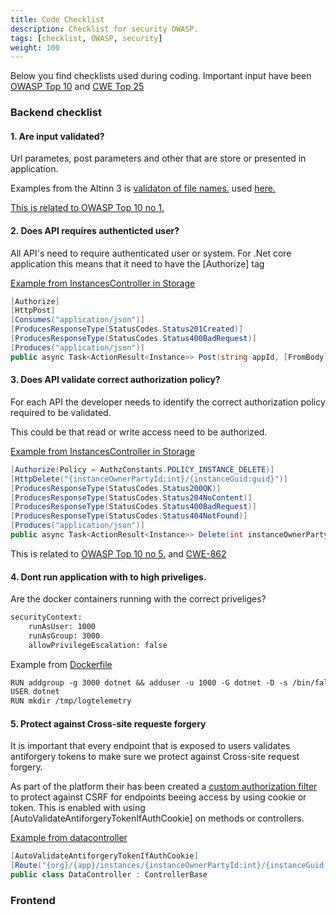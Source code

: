 ```yaml
---
title: Code Checklist
description: Checklist for security OWASP.
tags: [checklist, OWASP, security]
weight: 100
---
```


Below you find checklists used during coding. Important input have been [OWASP Top 10](https://owasp.org/www-project-top-ten/) and [CWE Top 25](http://cwe.mitre.org/top25/)

### Backend checklist

#### 1. Are input validated? 

Url parametes, post parameters and other that are store or presented in application.

Examples from the Altinn 3 is [validaton of file names.](https://github.com/Altinn/altinn-studio/blob/master/src/studio/src/designer/backend/Helpers/Extensions/StringExtensions.cs) used
 [here.](https://github.com/Altinn/altinn-studio/blob/master/src/studio/src/designer/backend/Configuration/ServiceRepositorySettings.cs#L341)


[This is related to OWASP Top 10 no 1.](https://owasp.org/www-project-top-ten/2017/A1_2017-Injection)

#### 2. Does API requires authenticted user? 

All API's need to require authenticated user or system. For .Net core application this means that it need to have the [Authorize] tag

[Example from InstancesController in Storage](https://github.com/Altinn/altinn-studio/blob/master/src/Altinn.Platform/Altinn.Platform.Storage/Storage/Controllers/InstancesController.cs#L284)

```c#
[Authorize]
[HttpPost]
[Consumes("application/json")]
[ProducesResponseType(StatusCodes.Status201Created)]
[ProducesResponseType(StatusCodes.Status400BadRequest)]
[Produces("application/json")]
public async Task<ActionResult<Instance>> Post(string appId, [FromBody] Instance instance)
```


#### 3. Does API validate correct authorization policy?

For each API the developer needs to identify the correct authorization policy required to be validated.

This could be that read or write access need to be authorized.

[Example from InstancesController in Storage](https://github.com/Altinn/altinn-studio/blob/master/src/Altinn.Platform/Altinn.Platform.Storage/Storage/Controllers/InstancesController.cs#L356)


```c#
[Authorize(Policy = AuthzConstants.POLICY_INSTANCE_DELETE)]
[HttpDelete("{instanceOwnerPartyId:int}/{instanceGuid:guid}")]
[ProducesResponseType(StatusCodes.Status200OK)]
[ProducesResponseType(StatusCodes.Status204NoContent)]
[ProducesResponseType(StatusCodes.Status400BadRequest)]
[ProducesResponseType(StatusCodes.Status404NotFound)]
[Produces("application/json")]
public async Task<ActionResult<Instance>> Delete(int instanceOwnerPartyId, Guid instanceGuid, [FromQuery] bool hard)
```
This is related to [OWASP Top 10 no 5.](https://owasp.org/www-project-top-ten/2017/A5_2017-Broken_Access_Control) and [CWE-862](http://cwe.mitre.org/data/definitions/862.html)

#### 4. Dont run application with to high priveliges. 

Are the docker containers running with the correct priveliges? 

```txt
securityContext:
    runAsUser: 1000
    runAsGroup: 3000
    allowPrivilegeEscalation: false
```

Example from [Dockerfile](https://github.com/Altinn/altinn-studio/blob/master/src/studio/AppTemplates/AspNet/Dockerfile) 

```txt
RUN addgroup -g 3000 dotnet && adduser -u 1000 -G dotnet -D -s /bin/false dotnet
USER dotnet
RUN mkdir /tmp/logtelemetry
```

#### 5. Protect against Cross-site requeste forgery

It is important that every endpoint that is exposed to users validates antiforgery tokens to make
sure we protect against Cross-site request forgery. 

As part of the platform their has been created a [custom authorization filter](https://github.com/Altinn/altinn-studio/blob/master/src/Altinn.Apps/AppTemplates/AspNet/Altinn.App.Api/Filters/ValidateAntiforgeryTokenIfAuthCookieAuthorizationFilter.cs) to protect against CSRF for endpoints beeing access by using cookie
or token.  This is enabled with using [AutoValidateAntiforgeryTokenIfAuthCookie] on methods or controllers.

[Example from datacontroller](https://github.com/Altinn/altinn-studio/blob/master/src/Altinn.Apps/AppTemplates/AspNet/Altinn.App.Api/Controllers/DataController.cs#L28)

```c#
[AutoValidateAntiforgeryTokenIfAuthCookie]
[Route("{org}/{app}/instances/{instanceOwnerPartyId:int}/{instanceGuid:guid}/data")]
public class DataController : ControllerBase
```

### Frontend